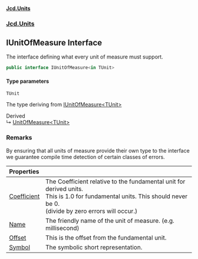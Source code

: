 #### [Jcd.Units](index.md 'index')
### [Jcd.Units](Jcd.Units.md 'Jcd.Units')

## IUnitOfMeasure<TUnit> Interface

The interface defining what every unit of measure must support.

```csharp
public interface IUnitOfMeasure<in TUnit>
```
#### Type parameters

<a name='Jcd.Units.IUnitOfMeasure_TUnit_.TUnit'></a>

`TUnit`

The type deriving from [IUnitOfMeasure&lt;TUnit&gt;](Jcd.Units.IUnitOfMeasure_TUnit_.md 'Jcd.Units.IUnitOfMeasure<TUnit>')

Derived  
&#8627; [UnitOfMeasure&lt;TUnit&gt;](Jcd.Units.UnitOfMeasure_TUnit_.md 'Jcd.Units.UnitOfMeasure<TUnit>')

### Remarks
By ensuring that all units of measure provide their own type to the interface  
we guarantee compile time detection of certain classes of errors.

| Properties | |
| :--- | :--- |
| [Coefficient](Jcd.Units.IUnitOfMeasure_TUnit_.Coefficient.md 'Jcd.Units.IUnitOfMeasure<TUnit>.Coefficient') | The Coefficient relative to the fundamental unit for derived units.<br/>This is 1.0 for fundamental units. This should never be 0.<br/>(divide by zero errors will occur.) |
| [Name](Jcd.Units.IUnitOfMeasure_TUnit_.Name.md 'Jcd.Units.IUnitOfMeasure<TUnit>.Name') | The friendly name of the unit of measure. (e.g. millisecond) |
| [Offset](Jcd.Units.IUnitOfMeasure_TUnit_.Offset.md 'Jcd.Units.IUnitOfMeasure<TUnit>.Offset') | This is the offset from the fundamental unit. |
| [Symbol](Jcd.Units.IUnitOfMeasure_TUnit_.Symbol.md 'Jcd.Units.IUnitOfMeasure<TUnit>.Symbol') | The symbolic short representation. |
